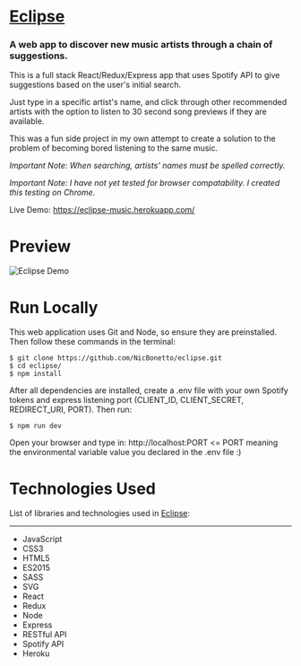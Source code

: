 # [Eclipse](https://eclipse-music.herokuapp.com/)
### A web app to discover new music artists through a chain of suggestions.

This is a full stack React/Redux/Express app that uses Spotify API to give suggestions based on the user's initial search.

Just type in a specific artist's name, and click through other recommended artists with the option to listen to 30 second song previews if they are available.

This was a fun side project in my own attempt to create a solution to the problem of becoming bored listening to the same music.

*Important Note: When searching, artists' names must be spelled correctly.*

*Important Note: I have not yet tested for browser compatability. I created this testing on Chrome.*

Live Demo: https://eclipse-music.herokuapp.com/

# Preview

![Eclipse Demo](https://user-images.githubusercontent.com/28014739/31693955-40d3edec-b356-11e7-85b8-f9e0183053b9.gif)

# Run Locally
This web application uses Git and Node, so ensure they are preinstalled. Then follow these commands in the terminal:
```
$ git clone https://github.com/NicBonetto/eclipse.git
$ cd eclipse/
$ npm install
```
After all dependencies are installed, create a .env file with your own Spotify tokens and express listening port (CLIENT_ID, CLIENT_SECRET, REDIRECT_URI, PORT). Then run:
```
$ npm run dev
```
Open your browser and type in: http://localhost:PORT <= PORT meaning the environmental variable value you declared in the .env file :)

# Technologies Used
List of libraries and technologies used in [Eclipse](https://eclipse-music.herokuapp.com):
***
+ JavaScript
+ CSS3
+ HTML5
+ ES2015
+ SASS
+ SVG
+ React
+ Redux
+ Node
+ Express
+ RESTful API
+ Spotify API
+ Heroku
